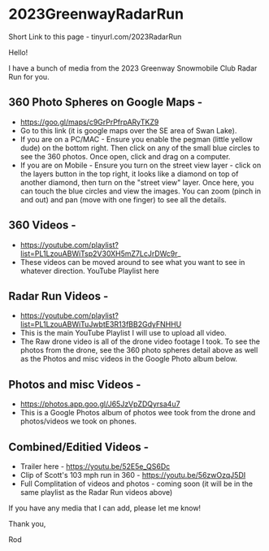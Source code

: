 # 2023GreenwayRadarRun
Short Link to this page - tinyurl.com/2023RadarRun

Hello!

I have a bunch of media from the 2023 Greenway Snowmobile Club Radar Run for you.  

## 360 Photo Spheres on Google Maps - 
  - https://goo.gl/maps/c9GrPrPfrpARyTKZ9
  - Go to this link (it is google maps over the SE area of Swan Lake).
  - If you are on a PC/MAC - Ensure you enable the pegman (little yellow dude) on the bottom right.  Then click on any of the small blue circles to see the 360 photos.  Once open, click and drag on a computer.  
  - If you are on Mobile - Ensure you turn on the street view layer - click on the layers button in the top right, it looks like a diamond on top of another diamond, then turn on the "street view" layer.  Once here, you can touch the blue circles and view the images.  You can zoom (pinch in and out) and pan (move with one finger) to see all the details.  

## 360 Videos - 
  - https://youtube.com/playlist?list=PL1LzouABWiTsp2V30XH5mZ7LcJrDWc9r_
  - These videos can be moved around to see what you want to see in whatever direction.  YouTube Playlist here 

## Radar Run Videos - 
  - https://youtube.com/playlist?list=PL1LzouABWiTuJwbtE3R13fBB2GdyFNHHU
  - This is the main YouTube Playlist I will use to upload all video.  
  - The Raw drone video is all of the drone video footage I took.  To see the photos from the drone, see the 360 photo spheres detail above as well as the Photos and misc videos in the Google Photo album below.  

## Photos and misc Videos - 
  - https://photos.app.goo.gl/J65JzVpZDQyrsa4u7
  - This is a Google Photos album of photos wee took from the drone and photos/videos we took on phones.


## Combined/Editied Videos - 
  - Trailer here - https://youtu.be/52E5e_QS6Dc
  - Clip of Scott's 103 mph run in 360 - https://youtu.be/56zwOzqJ5DI
  - Full Complitation of videos and photos - coming soon (it will be in the same playlist as the Radar Run videos above) 
  
If you have any media that I can add, please let me know!

Thank you,

Rod
